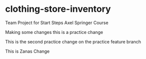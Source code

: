 # clothing-store-inventory
Team Project for Start Steps Axel Springer Course

Making some changes
this is a practice change

This is the second practice change on the practice feature branch

This is Zanas Change

